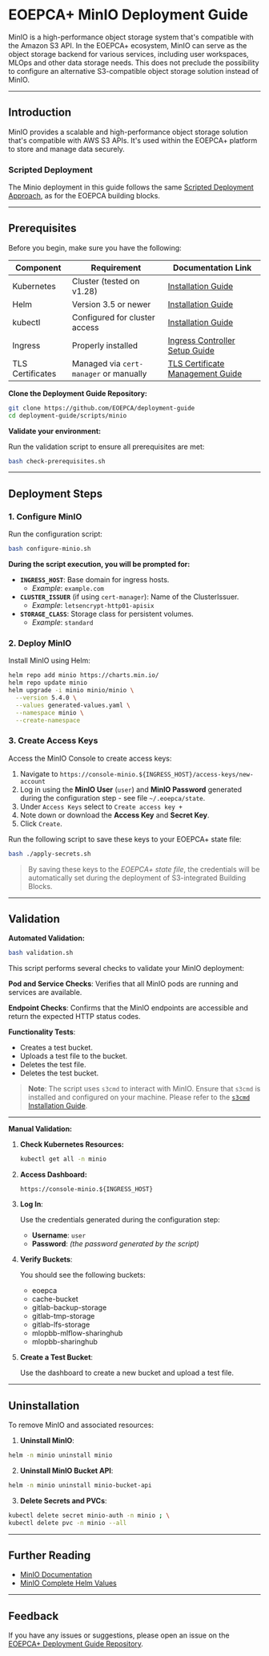 # EOEPCA+ MinIO Deployment Guide

MinIO is a high-performance object storage system that's compatible with the Amazon S3 API. In the EOEPCA+ ecosystem, MinIO can serve as the object storage backend for various services, including user workspaces, MLOps and other data storage needs. This does not preclude the possibility to configure an alternative S3-compatible object storage solution instead of MinIO.

---

## Introduction

MinIO provides a scalable and high-performance object storage solution that's compatible with AWS S3 APIs. It's used within the EOEPCA+ platform to store and manage data securely.

### Scripted Deployment

The Minio deployment in this guide follows the same [Scripted Deployment Approach](../building-blocks/overview.md#scripted-deployment-approach), as for the EOEPCA building blocks.

---
## Prerequisites

Before you begin, make sure you have the following:

| Component        | Requirement                            | Documentation Link                                                |
| ---------------- | -------------------------------------- | ----------------------------------------------------------------- |
| Kubernetes       | Cluster (tested on v1.28)              | [Installation Guide](kubernetes.md)             |
| Helm             | Version 3.5 or newer                   | [Installation Guide](https://helm.sh/docs/intro/install/)         |
| kubectl          | Configured for cluster access          | [Installation Guide](https://kubernetes.io/docs/tasks/tools/)     |
| Ingress          | Properly installed                     | [Ingress Controller Setup Guide](../prerequisites/ingress/overview.md)     |
| TLS Certificates | Managed via `cert-manager` or manually | [TLS Certificate Management Guide](tls.md) |

**Clone the Deployment Guide Repository:**

```bash
git clone https://github.com/EOEPCA/deployment-guide
cd deployment-guide/scripts/minio
```

**Validate your environment:**

Run the validation script to ensure all prerequisites are met:

```bash
bash check-prerequisites.sh
```

---
## Deployment Steps

### 1. Configure MinIO

Run the configuration script:

```bash
bash configure-minio.sh
```

**During the script execution, you will be prompted for:**

- **`INGRESS_HOST`**: Base domain for ingress hosts.
    - *Example*: `example.com`
- **`CLUSTER_ISSUER`** (if using `cert-manager`): Name of the ClusterIssuer.
    - *Example*: `letsencrypt-http01-apisix`
- **`STORAGE_CLASS`**: Storage class for persistent volumes.
    - *Example*: `standard`

### 2. Deploy MinIO

Install MinIO using Helm:

```bash
helm repo add minio https://charts.min.io/
helm repo update minio
helm upgrade -i minio minio/minio \
  --version 5.4.0 \
  --values generated-values.yaml \
  --namespace minio \
  --create-namespace
```

### 3. Create Access Keys

Access the MinIO Console to create access keys:

1. Navigate to `https://console-minio.${INGRESS_HOST}/access-keys/new-account`
2. Log in using the **MinIO User** (`user`) and **MinIO Password** generated during the configuration step - see file `~/.eoepca/state`.
3. Under `Access Keys` select to `Create access key +`
4. Note down or download the **Access Key** and **Secret Key**.
5. Click `Create`.

Run the following script to save these keys to your EOEPCA+ state file:

```bash
bash ./apply-secrets.sh
```

> By saving these keys to the *EOEPCA+ state file*, the credentials will be automatically set during the deployment of S3-integrated Building Blocks.

---


## Validation

**Automated Validation:**

```bash
bash validation.sh
```

This script performs several checks to validate your MinIO deployment:

**Pod and Service Checks**: Verifies that all MinIO pods are running and services are available.

**Endpoint Checks**: Confirms that the MinIO endpoints are accessible and return the expected HTTP status codes.

**Functionality Tests**:
  - Creates a test bucket.
  - Uploads a test file to the bucket.
  - Deletes the test file.
  - Deletes the test bucket.

> **Note**: The script uses `s3cmd` to interact with MinIO. Ensure that `s3cmd` is installed and configured on your machine. Please refer to the [`s3cmd` Installation Guide](https://s3tools.org/s3cmd).

---

**Manual Validation:**

1. **Check Kubernetes Resources:**

    ```bash
    kubectl get all -n minio
    ```

2. **Access Dashboard:**

    ```
    https://console-minio.${INGRESS_HOST}
    ```

3. **Log In**:

    Use the credentials generated during the configuration step:

    - **Username**: `user`
    - **Password**: *(the password generated by the script)*

4. **Verify Buckets**:

    You should see the following buckets:

    - eoepca
    - cache-bucket
    - gitlab-backup-storage
    - gitlab-tmp-storage
    - gitlab-lfs-storage
    - mlopbb-mlflow-sharinghub
    - mlopbb-sharinghub
   
5. **Create a Test Bucket**:

    Use the dashboard to create a new bucket and upload a test file.

---

## Uninstallation

To remove MinIO and associated resources:

1. **Uninstall MinIO**:

```bash
helm -n minio uninstall minio
```

2. **Uninstall MinIO Bucket API**:

```bash
helm -n minio uninstall minio-bucket-api
```

3. **Delete Secrets and PVCs**:

```bash
kubectl delete secret minio-auth -n minio ; \
kubectl delete pvc -n minio --all
```

---
## Further Reading

- [MinIO Documentation](https://docs.min.io/)
- [MinIO Complete Helm Values](https://github.com/minio/minio/blob/master/helm/minio/values.yaml)

---
## Feedback

If you have any issues or suggestions, please open an issue on the [EOEPCA+ Deployment Guide Repository](https://github.com/EOEPCA/deployment-guide/issues).

